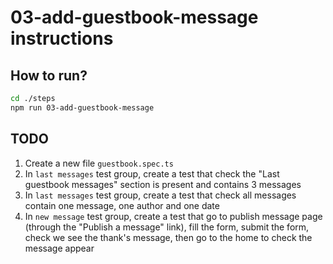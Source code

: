 # 03-add-guestbook-message instructions

## How to run?

```Bash
cd ./steps
npm run 03-add-guestbook-message
```

## TODO

1. Create a new file `guestbook.spec.ts`
2. In `last messages` test group, create a test that check the "Last guestbook messages" section is present and contains 3 messages
3. In `last messages` test group, create a test that check all messages contain one message, one author and one date
4. In `new message` test group, create a test that go to publish message page (through the "Publish a message" link), fill the form, submit the form, check we see the thank's message, then go to the home to check the message appear


